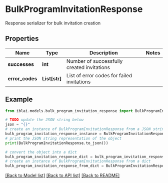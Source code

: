 # BulkProgramInvitationResponse

Response serializer for bulk invitation creation

## Properties

Name | Type | Description | Notes
------------ | ------------- | ------------- | -------------
**successes** | **int** | Number of successfully created invitations | 
**error_codes** | **List[str]** | List of error codes for failed invitations | 

## Example

```python
from iblai.models.bulk_program_invitation_response import BulkProgramInvitationResponse

# TODO update the JSON string below
json = "{}"
# create an instance of BulkProgramInvitationResponse from a JSON string
bulk_program_invitation_response_instance = BulkProgramInvitationResponse.from_json(json)
# print the JSON string representation of the object
print(BulkProgramInvitationResponse.to_json())

# convert the object into a dict
bulk_program_invitation_response_dict = bulk_program_invitation_response_instance.to_dict()
# create an instance of BulkProgramInvitationResponse from a dict
bulk_program_invitation_response_from_dict = BulkProgramInvitationResponse.from_dict(bulk_program_invitation_response_dict)
```
[[Back to Model list]](../README.md#documentation-for-models) [[Back to API list]](../README.md#documentation-for-api-endpoints) [[Back to README]](../README.md)


